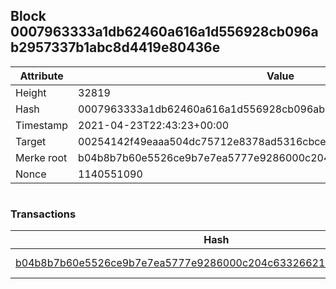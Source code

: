 ## Block 0007963333a1db62460a616a1d556928cb096ab2957337b1abc8d4419e80436e

Attribute | Value
--- | ---
Height | 32819
Hash | 0007963333a1db62460a616a1d556928cb096ab2957337b1abc8d4419e80436e
Timestamp | 2021-04-23T22:43:23+00:00
Target | 00254142f49eaaa504dc75712e8378ad5316cbcead634704b3734b6271167cc4
Merke root | b04b8b7b60e5526ce9b7e7ea5777e9286000c204c633266216f7640ae027a312
Nonce | 1140551090

```

```

### Transactions

Hash | Amount
--- | ---
[b04b8b7b60e5526ce9b7e7ea5777e9286000c204c633266216f7640ae027a312](b04b8b7b60e5526ce9b7e7ea5777e9286000c204c633266216f7640ae027a312.md) | 10.00000000 SKEPTI 
